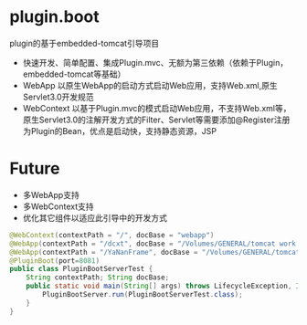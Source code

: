 # plugin.boot
 plugin的基于embedded-tomcat引导项目
* 快速开发、简单配置、集成Plugin.mvc、无额为第三依赖（依赖于Plugin，embedded-tomcat等基础）
* WebApp 以原生WebApp的启动方式启动Web应用，支持Web.xml,原生Servlet3.0开发规范
* WebContext 以基于Plugin.mvc的模式启动Web应用，不支持Web.xml等，原生Servlet3.0的注解开发方式的Filter、Servlet等需要添加@Register注册为Plugin的Bean，优点是启动快，支持静态资源，JSP
# Future
* 多WebApp支持
* 多WebContext支持
* 优化其它组件以适应此引导中的开发方式
```java
@WebContext(contextPath = "/", docBase = "webapp")
@WebApp(contextPath = "/dcxt", docBase = "/Volumes/GENERAL/tomcat work groups/apache-tomcat-8.0.52/webapps/dcxt")
@WebApp(contextPath = "/YaNanFrame", docBase = "/Volumes/GENERAL/tomcat work groups/apache-tomcat-8.0.53/webapps/YaNanFrame")
@PluginBoot(port=8081)
public class PluginBootServerTest {
	String contextPath; String docBase;
	public static void main(String[] args) throws LifecycleException, IOException {
		PluginBootServer.run(PluginBootServerTest.class);
	}
}

```
